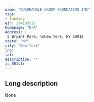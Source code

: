 ```yaml
---
name: "QUADRANGLE GROUP FOUNDATION INC"
tags:
- funding
ein: 134193512
homepage: "N/A"
address: |
 5 Bryant Park, \nNew York, NY 10018
state: "NY"
city: "New York"
lng: 
lat: 
description: ""
is_501c3: 
---
```


## Long description

None

